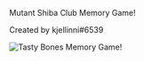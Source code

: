 Mutant Shiba Club Memory Game!

Created by kjellinni#6539

![Tasty Bones Memory Game!](https://i.imgur.com/BeJMOt1.png)
